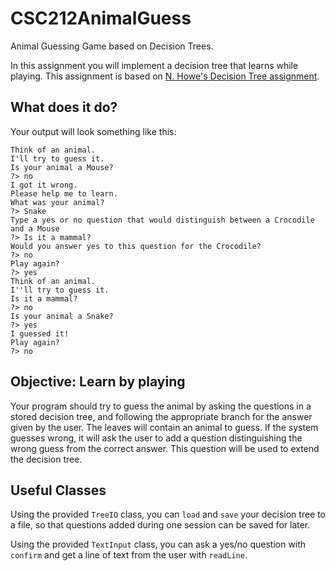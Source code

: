 # CSC212AnimalGuess
Animal Guessing Game based on Decision Trees.

In this assignment you will implement a decision tree that learns while playing. This assignment is based on [N. Howe's Decision Tree assignment](http://www.cs.smith.edu/~nhowe/teaching/csc212/Assignments/dtree.php).

## What does it do?

Your output will look something like this:

```
Think of an animal.
I'll try to guess it.
Is your animal a Mouse?
?> no
I got it wrong.
Please help me to learn.
What was your animal?
?> Snake
Type a yes or no question that would distinguish between a Crocodile and a Mouse
?> Is it a mammal?
Would you answer yes to this question for the Crocodile?
?> no
Play again?
?> yes
Think of an animal.
I''ll try to guess it.
Is it a mammal?
?> no
Is your animal a Snake?
?> yes
I guessed it!
Play again?
?> no
```

## Objective: Learn by playing

Your program should try to guess the animal by asking the questions in a stored decision tree, 
and following the appropriate branch for the answer given by the user. 
The leaves will contain an animal to guess. 
If the system guesses wrong, it will ask the user to add a question distinguishing the wrong guess from the correct answer. 
This question will be used to extend the decision tree. 

## Useful Classes

Using the provided ``TreeIO`` class, you can ``load`` and ``save`` your decision tree to a file, 
so that questions added during one session can be saved for later.

Using the provided ``TextInput`` class, you can ask a yes/no question with ``confirm`` and get a line of text from the user with ``readLine``. 
